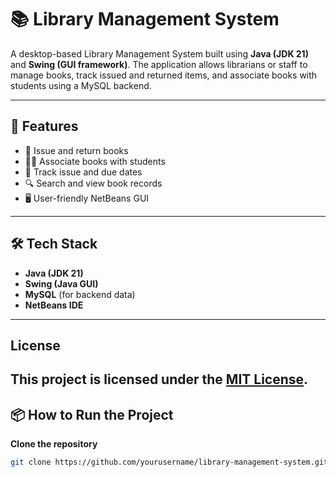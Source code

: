 # 📚 Library Management System

A desktop-based Library Management System built using **Java (JDK 21)** and **Swing (GUI framework)**. The application allows librarians or staff to manage books, track issued and returned items, and associate books with students using a MySQL backend.

---

## 🚀 Features

- 📘 Issue and return books
- 👨‍🎓 Associate books with students
- 📅 Track issue and due dates
- 🔍 Search and view book records
- 🖥️ User-friendly NetBeans GUI

---

## 🛠️ Tech Stack

- **Java (JDK 21)**
- **Swing (Java GUI)**
- **MySQL** (for backend data)
- **NetBeans IDE**

---
## License

This project is licensed under the [MIT License](LICENSE).
--
## 📦 How to Run the Project

**Clone the repository**
   ```bash
   git clone https://github.com/yourusername/library-management-system.git

